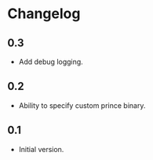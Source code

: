 # Changelog

## 0.3

- Add debug logging.

## 0.2

- Ability to specify custom prince binary.

## 0.1

- Initial version.